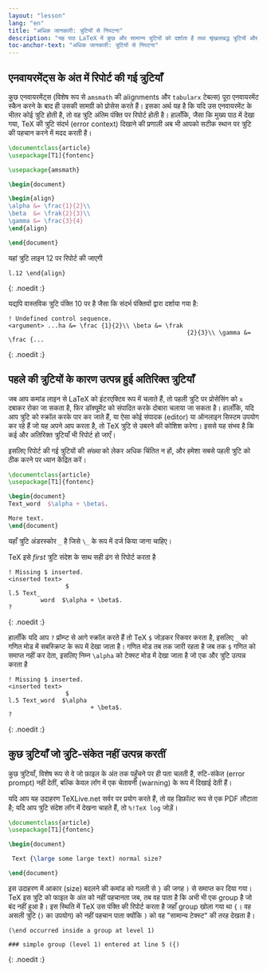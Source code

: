 ```yaml
---
layout: "lesson"
lang: "en"
title: "अधिक जानकारी: त्रुटियों से निपटना"
description: "यह पाठ LaTeX में कुछ और सामान्य त्रुटियों को दर्शाता है तथा श्रृंखलाबद्ध त्रुटियों और साइलेंट त्रुटियों (silent errors) के बारे में बताता है।"
toc-anchor-text: "अधिक जानकारी: त्रुटियों से निपटना"
---
```


## एनवायरमेंट्स के अंत में रिपोर्ट की गई त्रुटियाँ

कुछ एनवायरमेंट्स (विशेष रूप से `amsmath` की alignments और `tabularx` टेबल्स) पूरा एनवायरमेंट स्कैन करने के बाद ही उसकी सामग्री को प्रोसेस करते हैं। इसका अर्थ यह है कि यदि उस एनवायरमेंट के भीतर कोई त्रुटि होती है, तो वह त्रुटि अंतिम पंक्ति पर रिपोर्ट होती है। हालाँकि, जैसा कि मुख्य पाठ में देखा गया, TeX की त्रुटि संदर्भ (error context) दिखाने की प्रणाली अब भी आपको सटीक स्थान पर त्रुटि की पहचान करने में मदद करती है।

```latex
\documentclass{article}
\usepackage[T1]{fontenc}

\usepackage{amsmath}

\begin{document}

\begin{align}
\alpha &= \frac{1}{2}\\
\beta  &= \frak{2}{3}\\
\gamma &= \frac{3}{4} 
\end{align}

\end{document}
```

यहां त्रुटि लाइन 12 पर रिपोर्ट की जाएगी

```
l.12 \end{align}
```
{: .noedit :}

यद्यपि वास्तविक त्रुटि पंक्ति 10 पर है जैसा कि संदर्भ पंक्तियों द्वारा दर्शाया गया है:


```
! Undefined control sequence.
<argument> ...ha &= \frac {1}{2}\\ \beta &= \frak 
                                                  {2}{3}\\ \gamma &= \frac {...
```
{: .noedit :}


## पहले की त्रुटियों के कारण उत्पन्न हुई अतिरिक्त त्रुटियाँ

जब आप कमांड लाइन से LaTeX को इंटरएक्टिव रूप में चलाते हैं, तो पहली त्रुटि पर प्रोसेसिंग को `x` दबाकर रोका जा सकता है, फिर डॉक्यूमेंट को संपादित करके दोबारा चलाया जा सकता है। हालाँकि, यदि आप त्रुटि को स्क्रॉल करके पार कर जाते हैं, या ऐसा कोई संपादक (editor) या ऑनलाइन सिस्टम उपयोग कर रहे हैं जो यह अपने आप करता है, तो TeX त्रुटि से उबरने की कोशिश करेगा। इससे यह संभव है कि कई और अतिरिक्त त्रुटियाँ भी रिपोर्ट हो जाएँ।  

इसलिए रिपोर्ट की गई त्रुटियों की _संख्या_ को लेकर अधिक चिंतित न हों, और हमेशा सबसे पहली त्रुटि को ठीक करने पर ध्यान केंद्रित करें।

```latex
\documentclass{article}
\usepackage[T1]{fontenc}

\begin{document}
Text_word  $\alpha + \beta$.

More text.
\end{document}
```

यहाँ त्रुटि अंडरस्कोर `_` है जिसे `\_` के रूप में दर्ज किया जाना चाहिए।

TeX इसे _first_ त्रुटि संदेश के साथ सही ढंग से रिपोर्ट करता है

```
! Missing $ inserted.
<inserted text> 
                $
l.5 Text_
         word  $\alpha + \beta$.
?
```
{: .noedit :}

हालाँकि यदि आप `?` प्रॉम्प्ट से आगे स्क्रॉल करते हैं तो TeX `$` जोड़कर रिकवर करता है, इसलिए `_` को गणित मोड में सबस्क्रिप्ट के रूप में देखा जाता है। गणित मोड तब तक जारी रहता है जब तक `$` गणित को समाप्त नहीं कर देता, इसलिए निम्न `\alpha` को टेक्स्ट मोड में देखा जाता है जो एक और त्रुटि उत्पन्न करता है

```
! Missing $ inserted.
<inserted text> 
                $
l.5 Text_word  $\alpha
                       + \beta$.
? 
```
{: .noedit :}


## कुछ त्रुटियाँ जो त्रुटि-संकेत नहीं उत्पन्न करतीं

कुछ त्रुटियाँ, विशेष रूप से वे जो फ़ाइल के अंत तक पहुँचने पर ही पता चलती हैं, रुटि-संकेत (error prompt) नहीं देतीं, बल्कि केवल लॉग में एक चेतावनी (warning) के रूप में दिखाई देती हैं।  

यदि आप यह उदाहरण TeXLive.net सर्वर पर प्रयोग करते हैं, तो वह डिफ़ॉल्ट रूप से एक PDF लौटाता है; यदि आप त्रुटि संदेश लॉग में देखना चाहते हैं, तो `%!TeX log` जोड़ें।


```latex
\documentclass{article}
\usepackage[T1]{fontenc}

\begin{document}

 Text {\large some large text) normal size?

\end{document}
```

इस उदाहरण में आकार (size) बदलने की कमांड को गलती से `}` की जगह `)` से समाप्त कर दिया गया। TeX इस त्रुटि को फाइल के अंत को नहीं पहचानता जब, तब वह पाता है कि अभी भी एक group है जो बंद नहीं हुआ है। इस स्थिति में TeX उस पंक्ति की रिपोर्ट करता है जहाँ group खोला गया था `{`। वह असली त्रुटि (`)` का उपयोग) को नहीं पहचान पाता क्योंकि `)` को वह "सामान्य टेक्स्ट" की तरह देखता है।

```
(\end occurred inside a group at level 1)

### simple group (level 1) entered at line 5 ({)
```
{: .noedit :}


<script>
  window.addEventListener('load', function(){
      if(editors['pre0'] != null) editors['pre0'].moveCursorTo(8, 15, false);
      if(editors['pre3'] != null) editors['pre3'].moveCursorTo(3, 5, false);
      if(editors['pre6'] != null) editors['pre6'].moveCursorTo(4, 30, false);
  }, false);
</script>
